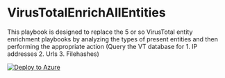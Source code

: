 # VirusTotalEnrichAllEntities
This playbook is designed to replace the 5 or so VirusTotal entity enrichment playbooks by analyzing the types of present entities and then performing the appropriate action (Query the VT database for 1. IP addresses 2. Urls 3. Filehashes)


[![Deploy to Azure](https://aka.ms/deploytoazurebutton)](https://portal.azure.com/#create/Microsoft.Template/uri/https%3A%2F%2Fraw.githubusercontent.com%2FJakeD-5Q%2FDeployPlaybooks%2Fmain%2FEnrich-Comment-VirustotalStats%2Fazuredeploy.json)

